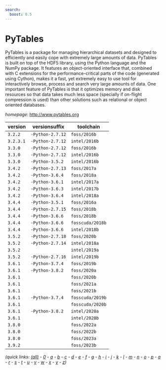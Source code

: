 ```yaml
---
search:
  boost: 0.5
---
```

# PyTables

PyTables is a package for managing hierarchical datasets and designed to efficiently and easily cope  with extremely large amounts of data. PyTables is built on top of the HDF5 library, using the Python language and the  NumPy package. It features an object-oriented interface that, combined with C extensions for the performance-critical  parts of the code (generated using Cython), makes it a fast, yet extremely easy to use tool for interactively browse,  process and search very large amounts of data. One important feature of PyTables is that it optimizes memory and disk  resources so that data takes much less space (specially if on-flight compression is used) than other solutions such as  relational or object oriented databases.

*homepage*: <http://www.pytables.org>

version | versionsuffix | toolchain
--------|---------------|----------
``3.2.2`` | ``-Python-2.7.12`` | ``foss/2016b``
``3.2.3.1`` | ``-Python-2.7.12`` | ``intel/2016b``
``3.3.0`` | ``-Python-2.7.12`` | ``foss/2016b``
``3.3.0`` | ``-Python-2.7.12`` | ``intel/2016b``
``3.3.0`` | ``-Python-3.5.2`` | ``intel/2016b``
``3.4.2`` | ``-Python-2.7.13`` | ``foss/2017a``
``3.4.2`` | ``-Python-3.6.4`` | ``foss/2018a``
``3.4.2`` | ``-Python-3.6.1`` | ``intel/2017a``
``3.4.2`` | ``-Python-3.6.3`` | ``intel/2017b``
``3.4.2`` | ``-Python-3.6.4`` | ``intel/2018a``
``3.4.4`` | ``-Python-3.5.1`` | ``foss/2016a``
``3.4.4`` | ``-Python-2.7.15`` | ``foss/2018b``
``3.4.4`` | ``-Python-3.6.6`` | ``foss/2018b``
``3.4.4`` | ``-Python-3.6.6`` | ``fosscuda/2018b``
``3.4.4`` | ``-Python-3.6.6`` | ``intel/2018b``
``3.5.2`` | ``-Python-2.7.18`` | ``foss/2020b``
``3.5.2`` | ``-Python-2.7.14`` | ``intel/2018a``
``3.5.2`` |  | ``intel/2019a``
``3.5.2`` | ``-Python-2.7.16`` | ``intel/2019b``
``3.6.1`` | ``-Python-3.7.4`` | ``foss/2019b``
``3.6.1`` | ``-Python-3.8.2`` | ``foss/2020a``
``3.6.1`` |  | ``foss/2020b``
``3.6.1`` |  | ``foss/2021a``
``3.6.1`` |  | ``foss/2021b``
``3.6.1`` | ``-Python-3.7.4`` | ``fosscuda/2019b``
``3.6.1`` |  | ``fosscuda/2020b``
``3.6.1`` | ``-Python-3.8.2`` | ``intel/2020a``
``3.6.1`` |  | ``intel/2020b``
``3.8.0`` |  | ``foss/2022a``
``3.8.0`` |  | ``foss/2022b``
``3.8.0`` |  | ``foss/2023a``
``3.9.2`` |  | ``foss/2023b``


*(quick links: [(all)](../index.md) - [0](../0/index.md) - [a](../a/index.md) - [b](../b/index.md) - [c](../c/index.md) - [d](../d/index.md) - [e](../e/index.md) - [f](../f/index.md) - [g](../g/index.md) - [h](../h/index.md) - [i](../i/index.md) - [j](../j/index.md) - [k](../k/index.md) - [l](../l/index.md) - [m](../m/index.md) - [n](../n/index.md) - [o](../o/index.md) - [p](../p/index.md) - [q](../q/index.md) - [r](../r/index.md) - [s](../s/index.md) - [t](../t/index.md) - [u](../u/index.md) - [v](../v/index.md) - [w](../w/index.md) - [x](../x/index.md) - [y](../y/index.md) - [z](../z/index.md))*

